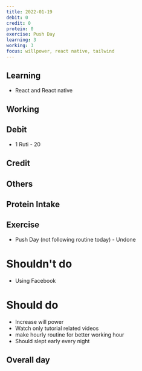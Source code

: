 ```yaml
---
title: 2022-01-19 
debit: 0 
credit: 0
protein: 0
exercise: Push Day 
learning: 3
working: 3
focus: willpower, react native, tailwind
---
```

## Learning
- React and React native

## Working

## Debit 
* 1 Ruti - 20


## Credit  

## Others 

## Protein Intake

## Exercise 
- Push Day (not following routine today) - Undone

# Shouldn't do
- Using Facebook

# Should do
- Increase will power
- Watch only tutorial related videos   
- make hourly routine for better working hour 
- Should slept early every night

## Overall day








